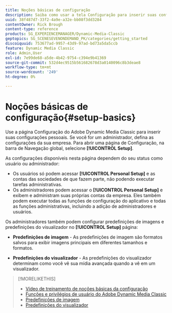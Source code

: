 ```yaml
---
title: Noções básicas de configuração
description: Saiba como usar a tela Configuração para inserir suas configurações pessoais no Adobe Dynamic Media Classic. Se você for um administrador, defina as configurações da sua empresa.
uuid: 38f487d7-33f2-4a9e-a32e-bb08f3dd3284
contentOwner: Rick Brough
content-type: reference
products: SG_EXPERIENCEMANAGER/Dynamic-Media-Classic
geptopics: SG_SCENESEVENONDEMAND_PK/categories/getting_started
discoiquuid: 753677ad-9957-43d9-97ad-bd73a5da5ccb
feature: Dynamic Media Classic
role: Admin,User
exl-id: 7e99de68-a5de-4b42-9754-c394e9b41369
source-git-commit: 532d4ec9515b561682678d3a0140096c8b3deae8
workflow-type: tm+mt
source-wordcount: '249'
ht-degree: 0%

---
```


# Noções básicas de configuração{#setup-basics}

Use a página Configuração do Adobe Dynamic Media Classic para inserir suas configurações pessoais. Se você for um administrador, defina as configurações da sua empresa. Para abrir uma página de Configuração, na barra de Navegação global, selecione **[!UICONTROL Setup]**.

As configurações disponíveis nesta página dependem do seu status como usuário ou administrador:

* Os usuários só podem acessar **[!UICONTROL Personal Setup]** e as contas das sociedades de que fazem parte, não podendo executar tarefas administrativas.
* Os administradores podem acessar o **[!UICONTROL Personal Setup]** e exibem e administram suas próprias contas da empresa. Eles também podem executar todas as funções de configuração do aplicativo e todas as funções administrativas, incluindo a adição de administradores e usuários.

Os administradores também podem configurar predefinições de imagens e predefinições do visualizador no **[!UICONTROL Setup]** página:

* **Predefinições de imagem** - As predefinições de imagem são formatos salvos para exibir imagens principais em diferentes tamanhos e formatos.

* **Predefinições do visualizador** - As predefinições do visualizador determinam como você vê sua mídia avançada quando a vê em um visualizador.

>[!MORELIKETHIS]
>
>* [Vídeo de treinamento de noções básicas da configuração](https://s7d5.scene7.com/s7viewers/html5/VideoViewer.html?videoserverurl=https://s7d5.scene7.com/is/content/&amp;emailurl=https://s7d5.scene7.com/s7/emailFriend&amp;serverUrl=https://s7d5.scene7.com/is/image/&amp;config=Scene7SharedAssets/Universal_HTML5_Video&amp;contenturl=https://s7d5.scene7.com/skins/&amp;asset=S7tutorials/573_Setup%20Basics_converted%20renamed_Getting%20Started-AVS)
>* [Funções e privilégios de usuário do Adobe Dynamic Media Classic](administration-setup.md#user_administration)
>* [Predefinições de imagem](application-setup.md#image_presets)
>* [Predefinições do visualizador](application-setup.md#viewer_presets)

